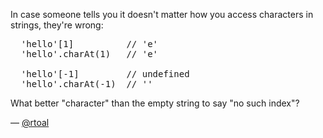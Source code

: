 In case someone tells you it doesn't matter how you access characters in strings, they're wrong:

<pre lang="javascript">
  'hello'[1]          // 'e'
  'hello'.charAt(1)   // 'e'

  'hello'[-1]         // undefined
  'hello'.charAt(-1)  // ''
</pre>

What better "character" than the empty string to say "no such index"?

— [@rtoal](https://twitter.com/rtoal)
